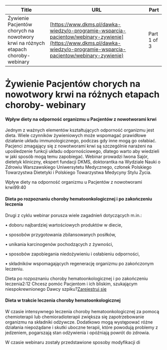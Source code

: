 | **Title**       | **URL**           | **Part**              |
|-----------------|-------------------|-----------------------|
| Żywienie Pacjentów chorych na nowotwory krwi na różnych etapach choroby- webinary         | [https://www.dkms.pl/dawka-wiedzy/o-programie-wsparcia-pacjentow/webinary-zywienie](https://www.dkms.pl/dawka-wiedzy/o-programie-wsparcia-pacjentow/webinary-zywienie)    | Part 1 of 3          |

# Żywienie Pacjentów chorych na nowotwory krwi na różnych etapach choroby- webinary

#### Wpływ diety na odporność organizmu u Pacjentów z nowotworami krwi


Jednym z ważnych elementów kształtujących odporność organizmu jest dieta. Wiele czynników żywieniowych może wspomagać prawidłowe działanie układu immunologicznego, podczas gdy inne mogą go osłabiać. Pacjenci zmagający się z nowotworami krwi są szczególnie narażeni na upośledzenie funkcji układu odpornościowego, dlatego warto aby wiedzieli w jaki sposób mogą temu zapobiegać. Webinar prowadzi Iwona Sajór, dietetyk kliniczny, ekspert fundacji DKMS, doktorantka na Wydziale Nauki o Zdrowiu Warszawskiego Uniwersytetu Medycznego, członek Polskiego Towarzystwa Dietetyki i Polskiego Towarzystwa Medycyny Stylu Życia.


Wpływ diety na odporność organizmu u Pacjentów z nowotworami krwi99:40
#### Dieta po rozpoznaniu choroby hematoonkologicznej i po zakończeniu leczenia


Drugi z cyklu webinar porusza wiele zagadnień dotyczących m.in.:  

• doboru najbardziej wartościowych produktów w diecie,  

• sposobów przygotowania zbilansowanych posiłków,  

• unikania karcinogenów pochodzących z żywności,  

• sposobów zapobiegania niedożywieniu i osłabieniu odporności,  

• składników wspomagających regenerację organizmu po zakończonym leczeniu.  




Dieta po rozpoznaniu choroby hematoonkologicznej i po zakończeniu leczenia2:12
Chcesz pomóc Pacjentom i ich bliskim, szukającym niespokrewnionego Dawcy szpiku?[Zarejestruj się](/zarejestruj-sie-teraz "Zarejestruj sie teraz")
#### Dieta w trakcie leczenia choroby hematoonkologicznej


W czasie intensywnego leczenia choroby hematoonkologicznej za pomocą chemioterapii lub chemioradioterapii zwiększa się zapotrzebowanie organizmu na składniki odżywcze. Dodatkowo mogą występować różne działania niepożądane i skutki uboczne terapii, które powodują problemy z jedzeniem, pogarszają stan odżywienia i opóźniają powrót do zdrowia.   

W czasie webinaru zostały przedstawione sposoby modyfikacji di